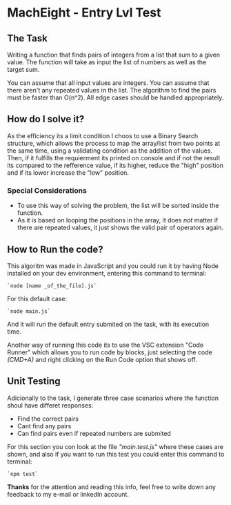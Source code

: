 # **MachEight - Entry Lvl Test**

## **The Task**
Writing a function that finds pairs of integers from a list that sum to a 
given value. The function will take as input the list of numbers as well as the target sum.

You can assume that all input values are integers. You can assume that there aren't any repeated values in the list. The algorithm to find the pairs must be faster than O(n^2). All edge cases should be handled appropriately.

## **How do I solve it?**
As the efficiency its a limit condition I choos to use a Binary Search structure, which allows the process to map the array/list from two points at the same time, using a validating condition as the addition of the values. Then, if it fulfills the requierment its printed on console and if not the result its compared to the refference value, if its higher, reduce the "high" position and if its lower increase the "low" position.

### **Special Considerations**
* To use this way of solving the problem, the list will be sorted inside the function.
* As it is based on looping the positions in the array, it does *not* matter if there are repeated values, it just shows the valid pair of operators again.

## **How to Run the code?**
This algoritm was made in JavaScript and you could run it by having Node installed on your dev environment, entering this command to terminal:

    `node [name _of_the_file].js`

For this default case:

    `node main.js`

And it will run the default entry submited on the task, with its execution time.

Another way of running this code its to use the VSC extension "Code Runner" which allows you to run code by blocks, just selecting the code *(CMD+A)* and right clicking on the Run Code option that shows off.

## **Unit Testing**
Adicionally to the task, I generate three case scenarios where the function shoul have differet responses:
* Find the correct pairs
* Cant find any pairs
* Can find pairs even if repeated numbers are submited

For this section you con look at the file *"main.test.js"* where these cases are shown, and also if you want to run this test you could enter this command to terminal:

    `npm test`

**Thanks** for the attention and reading this info, feel free to write down any feedback to my e-mail or linkedIn account.